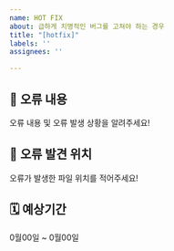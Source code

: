 ```yaml
---
name: HOT FIX
about: 급하게 치명적인 버그를 고쳐야 하는 경우
title: "[hotfix]"
labels: ''
assignees: ''

---
```


## 🤔 오류 내용
오류 내용 및 오류 발생 상황을 알려주세요!

## 🚩 오류 발견 위치
오류가 발생한 파일 위치를 적어주세요!

## 🗓️ 예상기간
0월00일 ~ 0월00일
